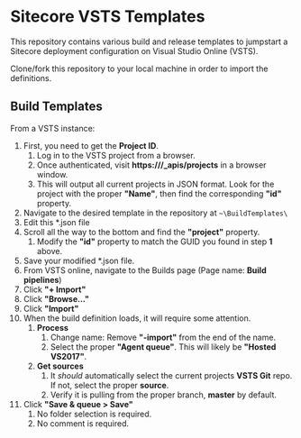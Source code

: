 # Sitecore VSTS Templates
This repository contains various build and release templates to jumpstart a Sitecore deployment configuration on Visual Studio Online (VSTS).

Clone/fork this repository to your local machine in order to import the definitions.

## Build Templates

From a VSTS instance:

1. First, you need to get the **Project ID**.
   1. Log in to the VSTS project from a browser.
   2. Once authenticated, visit **https://<VSTS Project URL>/_apis/projects** in a browser window.
   3. This will output all current projects in JSON format. Look for the project with the proper **"Name"**, then find the corresponding **"id"** property. 
2. Navigate to the desired template in the repository at `~\BuildTemplates\`
3. Edit this *.json file
4. Scroll all the way to the bottom and find the **"project"** property.
   1. Modify the **"id"** property to match the GUID you found in step **1** above.
5. Save your modified *.json file.
6. From VSTS online, navigate to the Builds page (Page name: **Build pipelines**)
7. Click **"+ Import"**
8. Click **"Browse..."**
9. Click **"Import"**
10. When the build definition loads, it will require some attention.
    1. **Process**
       1. Change name: Remove **"-import"** from the end of the name.
	   2. Select the proper **"Agent queue"**. This will likely be **"Hosted VS2017"**.
    2. **Get sources**
       1. It _should_ automatically select the current projects **VSTS Git** repo. If not, select the proper **source**.
	   2. Verify it is pulling from the proper branch, **master** by default.
11. Click **"Save & queue > Save"**
    1. No folder selection is required.
    2. No comment is required.